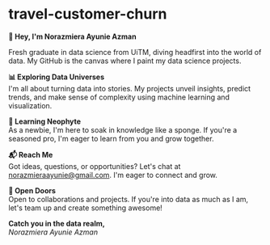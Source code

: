 # travel-customer-churn


**👋 Hey, I'm Norazmiera Ayunie Azman** <br>

Fresh graduate in data science from UiTM, diving headfirst into the world of data. My GitHub is the canvas where I paint my data science projects.

**📊 Exploring Data Universes** <br>
I'm all about turning data into stories. My projects unveil insights, predict trends, and make sense of complexity using machine learning and visualization.

**🚀 Learning Neophyte** <br>
As a newbie, I'm here to soak in knowledge like a sponge. If you're a seasoned pro, I'm eager to learn from you and grow together.

**📬 Reach Me** <br>
Got ideas, questions, or opportunities? Let's chat at norazmieraayunie@gmail.com. I'm eager to connect and grow. 

**🌱 Open Doors** <br>
Open to collaborations and projects. If you're into data as much as I am, let's team up and create something awesome!

**Catch you in the data realm, <br>**
_Norazmiera Ayunie Azman_
